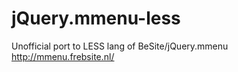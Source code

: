 jQuery.mmenu-less
=================

Unofficial port to LESS lang of BeSite/jQuery.mmenu http://mmenu.frebsite.nl/
